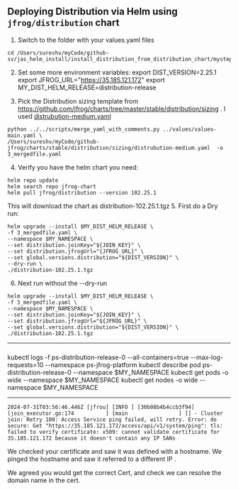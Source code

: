 ## Deploying Distribution via Helm using `jfrog/distribution` chart

1. Switch to  the folder with your values.yaml files
```
cd /Users/sureshv/myCode/github-sv/jas_helm_install/install_distribution_from_distribution_chart/mysteps
```

2. Set some more environment variables:
export DIST_VERSION=2.25.1
export JFROG_URL="https://35.185.121.172" 
export MY_DIST_HELM_RELEASE=distribution-release

3. Pick the Distribution sizing template from https://github.com/jfrog/charts/tree/master/stable/distribution/sizing .
I used [distrubution-medium.yaml](https://github.com/jfrog/charts/blob/master/stable/distribution/sizing/distrubution-medium.yaml)

```
python ../../scripts/merge_yaml_with_comments.py ../values/values-main.yaml \
/Users/sureshv/myCode/github-jfrog/charts/stable/distribution/sizing/distrubution-medium.yaml  -o 3_mergedfile.yaml
```

4. Verify you have the helm  chart you need:
```
helm repo update
helm search repo jfrog-chart
helm pull jfrog/distribution --version 102.25.1
```

This will download the chart as distribution-102.25.1.tgz
5. First do a Dry run:
```
helm upgrade --install $MY_DIST_HELM_RELEASE \
-f 3_mergedfile.yaml \
--namespace $MY_NAMESPACE \
--set distribution.joinKey="${JOIN_KEY}" \
--set distribution.jfrogUrl="{JFROG_URL}" \
--set global.versions.distribution="${DIST_VERSION}" \
--dry-run \
./distribution-102.25.1.tgz 
```

6. Next run without the --dry-run
 
```
helm upgrade --install $MY_DIST_HELM_RELEASE \
-f 3_mergedfile.yaml \
--namespace $MY_NAMESPACE \
--set distribution.joinKey="${JOIN_KEY}" \
--set distribution.jfrogUrl="${JFROG_URL}" \
--set global.versions.distribution="${DIST_VERSION}" \
./distribution-102.25.1.tgz  
```
---
### 
kubectl logs -f ps-distribution-release-0 --all-containers=true --max-log-requests=10 --namespace ps-jfrog-platform
kubectl describe pod ps-distribution-release-0 --namespace $MY_NAMESPACE
kubectl get pods -o wide --namespace $MY_NAMESPACE
kubectl get nodes -o wide --namespace $MY_NAMESPACE

---
```
2024-07-31T03:56:46.446Z [jfrou] [INFO ] [30b08b4b4ccb3f94] [join_executor.go:174          ] [main                ] [] - Cluster join: Retry 100: Access Service ping failed, will retry. Error: do secure: Get "https://35.185.121.172/access/api/v1/system/ping": tls: failed to verify certificate: x509: cannot validate certificate for 35.185.121.172 because it doesn't contain any IP SANs
```

We checked your certificate and saw it was defined with a hostname.
We pinged the hostname and saw it referred to a different IP .

We agreed you  would get the correct Cert, and check we can resolve the domain name in the cert.

